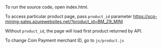 To run the source code, open index.html. 

To access particular product page, pass `product_id` parameter
https://scp-mining-sales.azurewebsites.net/?product_id=BM_Z9_MINI

Without `product_id`, the page will load first product returned by API.

To change Coin Payment merchant ID, go to `js/product.js`
